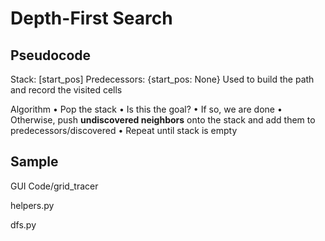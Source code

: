# Depth-First Search

## Pseudocode

Stack: [start_pos]
Predecessors: {start_pos: None}  Used to build the path and record the visited cells

Algorithm
• Pop the stack
• Is this the goal?
• If so, we are done
• Otherwise, push **undiscovered neighbors** onto the stack and add them to predecessors/discovered
• Repeat until stack is empty

## Sample

GUI Code/grid_tracer

helpers.py

dfs.py
